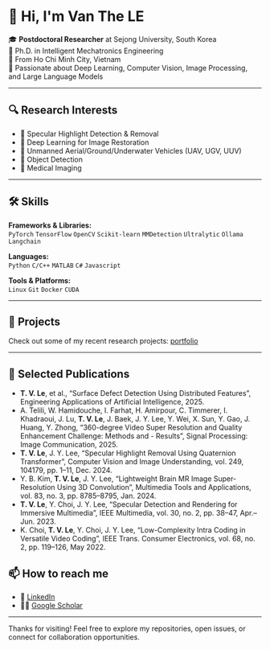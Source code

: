 # 👋 Hi, I'm Van The LE

🎓 **Postdoctoral Researcher** at Sejong University, South Korea  
🧠 Ph.D. in Intelligent Mechatronics Engineering  
📍 From Ho Chi Minh City, Vietnam  
🔬 Passionate about Deep Learning, Computer Vision, Image Processing, and Large Language Models

---

## 🔍 Research Interests

- 🧊 Specular Highlight Detection & Removal
- 🧠 Deep Learning for Image Restoration
- 🤖 Unmanned Aerial/Ground/Underwater Vehicles (UAV, UGV, UUV)
- 🧮 Object Detection
- 🧪 Medical Imaging

---

## 🛠️ Skills

**Frameworks & Libraries:**  
`PyTorch` `TensorFlow` `OpenCV`  `Scikit-learn` `MMDetection` `Ultralytic` `Ollama` `Langchain`

**Languages:**  
`Python` `C/C++` `MATLAB` `C#` `Javascript` 

**Tools & Platforms:**  
`Linux` `Git` `Docker`  `CUDA`

---

## 📂 Projects

Check out some of my recent research projects: [portfolio](https://vvvanthe.github.io/vvvanthe/)

---

## 📄 Selected Publications

- **T. V. Le**, et al., “Surface Defect Detection Using Distributed Features”, Engineering Applications of Artificial Intelligence, 2025.
- A. Telili, W. Hamidouche, I. Farhat, H. Amirpour, C. Timmerer, I. Khadraoui, J. Lu, **T. V. Le**, J. Baek, J. Y. Lee, Y. Wei, X. Sun, Y. Gao, J. Huang, Y. Zhong, “360-degree Video Super Resolution and Quality Enhancement Challenge: Methods and - Results”, Signal Processing: Image Communication, 2025.
- **T. V. Le**, J. Y. Lee, “Specular Highlight Removal Using Quaternion Transformer”, Computer Vision and Image Understanding, vol. 249, 104179, pp. 1–11, Dec. 2024.
- Y. B. Kim, **T. V. Le**, J. Y. Lee, “Lightweight Brain MR Image Super-Resolution Using 3D Convolution”, Multimedia Tools and Applications, vol. 83, no. 3, pp. 8785–8795, Jan. 2024.
- **T. V. Le**, Y. Choi, J. Y. Lee, “Specular Detection and Rendering for Immersive Multimedia”, IEEE Multimedia, vol. 30, no. 2, pp. 38–47, Apr.–Jun. 2023.
- K. Choi, **T. V. Le**, Y. Choi, J. Y. Lee, “Low-Complexity Intra Coding in Versatile Video Coding”, IEEE Trans. Consumer Electronics, vol. 68, no. 2, pp. 119–126, May 2022.


## 📫 How to reach me

- 🔗 [LinkedIn](https://www.linkedin.com/in/thevanle//)  
- 🧑‍🔬 [Google Scholar](https://scholar.google.com/citations?user=k8nLINYAAAAJ&hl=vi)

---



Thanks for visiting! Feel free to explore my repositories, open issues, or connect for collaboration opportunities.

